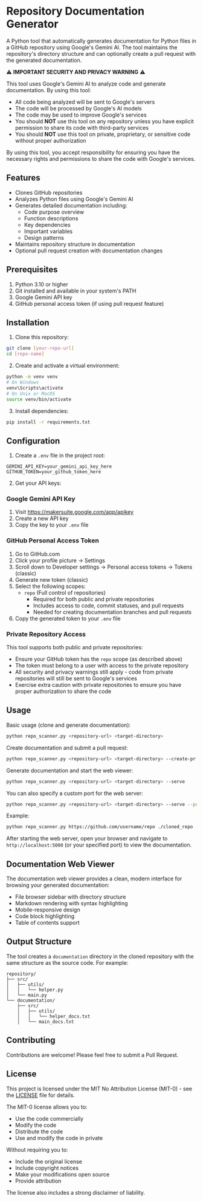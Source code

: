 # Repository Documentation Generator

A Python tool that automatically generates documentation for Python files in a GitHub repository using Google's Gemini AI. The tool maintains the repository's directory structure and can optionally create a pull request with the generated documentation.

⚠️ **IMPORTANT SECURITY AND PRIVACY WARNING** ⚠️

This tool uses Google's Gemini AI to analyze code and generate documentation. By using this tool:
- All code being analyzed will be sent to Google's servers
- The code will be processed by Google's AI models
- The code may be used to improve Google's services
- You should **NOT** use this tool on any repository unless you have explicit permission to share its code with third-party services
- You should **NOT** use this tool on private, proprietary, or sensitive code without proper authorization

By using this tool, you accept responsibility for ensuring you have the necessary rights and permissions to share the code with Google's services.

## Features

- Clones GitHub repositories
- Analyzes Python files using Google's Gemini AI
- Generates detailed documentation including:
  - Code purpose overview
  - Function descriptions
  - Key dependencies
  - Important variables
  - Design patterns
- Maintains repository structure in documentation
- Optional pull request creation with documentation changes

## Prerequisites

1. Python 3.10 or higher
2. Git installed and available in your system's PATH
3. Google Gemini API key
4. GitHub personal access token (if using pull request feature)

## Installation

1. Clone this repository:
```bash
git clone [your-repo-url]
cd [repo-name]
```

2. Create and activate a virtual environment:
```bash
python -m venv venv
# On Windows
venv\Scripts\activate
# On Unix or MacOS
source venv/bin/activate
```

3. Install dependencies:
```bash
pip install -r requirements.txt
```

## Configuration

1. Create a `.env` file in the project root:
```
GEMINI_API_KEY=your_gemini_api_key_here
GITHUB_TOKEN=your_github_token_here
```

2. Get your API keys:

### Google Gemini API Key
1. Visit https://makersuite.google.com/app/apikey
2. Create a new API key
3. Copy the key to your `.env` file

### GitHub Personal Access Token
1. Go to GitHub.com
2. Click your profile picture → Settings
3. Scroll down to Developer settings → Personal access tokens → Tokens (classic)
4. Generate new token (classic)
5. Select the following scopes:
   - `repo` (Full control of repositories)
     - Required for both public and private repositories
     - Includes access to code, commit statuses, and pull requests
     - Needed for creating documentation branches and pull requests
6. Copy the generated token to your `.env` file

### Private Repository Access

This tool supports both public and private repositories:
- Ensure your GitHub token has the `repo` scope (as described above)
- The token must belong to a user with access to the private repository
- All security and privacy warnings still apply - code from private repositories will still be sent to Google's services
- Exercise extra caution with private repositories to ensure you have proper authorization to share the code

## Usage

Basic usage (clone and generate documentation):
```bash
python repo_scanner.py <repository-url> <target-directory>
```

Create documentation and submit a pull request:
```bash
python repo_scanner.py <repository-url> <target-directory> --create-pr
```

Generate documentation and start the web viewer:
```bash
python repo_scanner.py <repository-url> <target-directory> --serve
```

You can also specify a custom port for the web server:
```bash
python repo_scanner.py <repository-url> <target-directory> --serve --port 8080
```

Example:
```bash
python repo_scanner.py https://github.com/username/repo ./cloned_repo --serve
```

After starting the web server, open your browser and navigate to `http://localhost:5000` (or your specified port) to view the documentation.

## Documentation Web Viewer

The documentation web viewer provides a clean, modern interface for browsing your generated documentation:

- File browser sidebar with directory structure
- Markdown rendering with syntax highlighting
- Mobile-responsive design
- Code block highlighting
- Table of contents support

## Output Structure

The tool creates a `documentation` directory in the cloned repository with the same structure as the source code. For example:

```
repository/
├── src/
│   ├── utils/
│   │   └── helper.py
│   └── main.py
└── documentation/
    ├── src/
    │   ├── utils/
    │   │   └── helper_docs.txt
    │   └── main_docs.txt
```

## Contributing

Contributions are welcome! Please feel free to submit a Pull Request.

## License

This project is licensed under the MIT No Attribution License (MIT-0) - see the [LICENSE](LICENSE) file for details.

The MIT-0 license allows you to:
- Use the code commercially
- Modify the code
- Distribute the code
- Use and modify the code in private

Without requiring you to:
- Include the original license
- Include copyright notices
- Make your modifications open source
- Provide attribution

The license also includes a strong disclaimer of liability.

